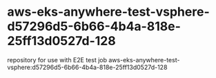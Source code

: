 # aws-eks-anywhere-test-vsphere-d57296d5-6b66-4b4a-818e-25ff13d0527d-128
repository for use with E2E test job aws-eks-anywhere-test-vsphere:d57296d5-6b66-4b4a-818e-25ff13d0527d-128
